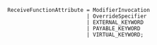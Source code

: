 <!-- This file is generated automatically by infrastructure scripts. Please don't edit by hand. -->

```{ .ebnf .slang-ebnf #ReceiveFunctionAttribute }
ReceiveFunctionAttribute = ModifierInvocation
                         | OverrideSpecifier
                         | EXTERNAL_KEYWORD
                         | PAYABLE_KEYWORD
                         | VIRTUAL_KEYWORD;
```
